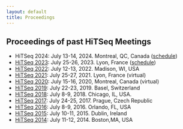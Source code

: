 ```yaml
---
layout: default
title: Proceedings
---
```


<div class="box">
  <h2>Proceedings of past HiTSeq Meetings</h2>
  <ul>
    <li>HiTSeq 2024: July 13-14, 2024. Montreal, QC, Canada (<a href="./schedule-2024.html">schedule</a>)</li>
    <li><a href="abstracts/abstracts-2023.pdf">HiTSeq 2023</a>: July 25-26, 2023. Lyon, France (<a href="./schedule-2023.html">schedule</a>)</li>
    <li><a href="abstracts/abstracts-2022.pdf">HiTSeq 2022</a>: July 12-13, 2022. Madison, WI, USA</li>
    <li><a href="abstracts/abstracts-2021.pdf">HiTSeq 2021</a>: July 25-27, 2021. Lyon, France (virtual)</li>
    <li><a href="abstracts/abstracts-2020.pdf">HiTSeq 2020</a>: July 15-16, 2020, Montreal, Canada (virtual)</li>
    <li><a href="abstracts/abstracts-2019.pdf">HiTSeq 2019</a>: July 22-23, 2019. Basel, Switzerland</li>
    <li><a href="abstracts/abstracts-2018.pdf">HiTSeq 2018</a>: July 8-9, 2018. Chicago, IL, USA.</li>
    <li><a href="abstracts/abstracts-2017.pdf">HiTSeq 2017</a>: July 24-25, 2017. Prague, Czech Republic</li>
    <li><a href="abstracts/abstracts-2016.pdf">HiTSeq 2016</a>: July 8-9, 2016. Orlando, FL, USA</li>
    <li><a href="abstracts/abstracts-2015.pdf">HiTSeq 2015</a>: July 10-11, 2015. Dublin, Ireland</li>
    <li><a href="abstracts/abstracts-2014.pdf">HiTSeq 2014</a>: July 11-12, 2014. Boston,MA, USA</li>
  </ul>
  <br />
</div>

